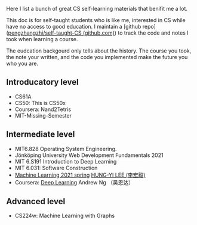 ﻿﻿﻿Here I list a bunch of great CS self-learning materials that benifit me a lot. 

This doc is for self-taught students who is like me, interested in CS while have no access to good education. I maintain a [github repo]([pengzhangzhi/self-taught-CS (github.com)](https://github.com/pengzhangzhi/self-taught-CS)) to track the code and notes I took when learning a course.

The eudcation backgourd only tells about the history. The course you took, the note your written, and the code you implemented make the future you who you are.

## Introducatory level

- CS61A
- CS50: This is CS50x 
- Coursera: Nand2Tetris
- MIT-Missing-Semester

## Intermediate level

- MIT6.828 Operating System Engineering. 
- Jönköping University Web Development Fundamentals 2021
- MIT 6.S191 Introduction to Deep Learning
- MIT 6.031: Software Construction
- [Machine Learning 2021 spring](https://speech.ee.ntu.edu.tw/~hylee/ml/2021-spring.html) [HUNG-YI LEE (李宏毅)](https://speech.ee.ntu.edu.tw/~hylee/index.html)
- Coursera: [Deep Learning](https://www.coursera.org/specializations/deep-learning) Andrew Ng （吴恩达）

## Advanced level

- CS224w: Machine Learning with Graphs

